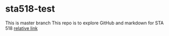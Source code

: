 # sta518-test 
This is master branch
This repo is to explore GitHub and markdown for STA 518 
[relative link](day1.md)
